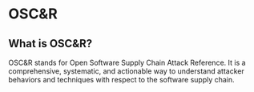 # OSC&R

## What is OSC&R?

OSC&R stands for Open Software Supply Chain Attack Reference. It is a comprehensive, systematic, and actionable way to understand attacker behaviors and techniques with respect to the software supply chain.



